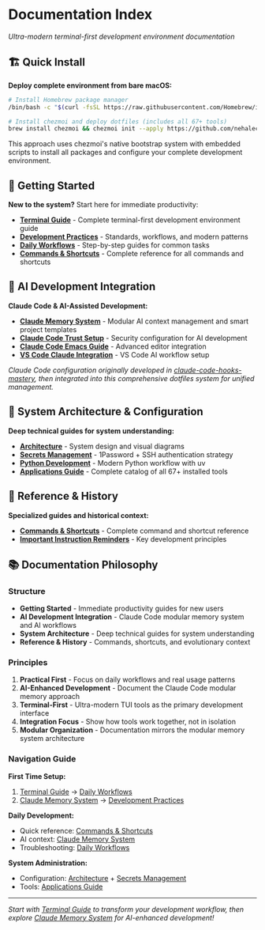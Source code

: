 # Documentation Index

*Ultra-modern terminal-first development environment documentation*

## 🏗️ Quick Install

**Deploy complete environment from bare macOS:**

```bash
# Install Homebrew package manager
/bin/bash -c "$(curl -fsSL https://raw.githubusercontent.com/Homebrew/install/HEAD/install.sh)"

# Install chezmoi and deploy dotfiles (includes all 67+ tools)
brew install chezmoi && chezmoi init --apply https://github.com/nehalecky/dotfiles.git
```

This approach uses chezmoi's native bootstrap system with embedded scripts to install all packages and configure your complete development environment.

## 🚀 Getting Started

**New to the system?** Start here for immediate productivity:

- **[Terminal Guide](core/terminal-guide.md)** - Complete terminal-first development environment guide
- **[Development Practices](core/development-practices.md)** - Standards, workflows, and modern patterns
- **[Daily Workflows](core/workflows.md)** - Step-by-step guides for common tasks
- **[Commands & Shortcuts](core/shortcuts.md)** - Complete reference for all commands and shortcuts

## 🧠 AI Development Integration

**Claude Code & AI-Assisted Development:**

- **[Claude Memory System](claude/memory-system.md)** - Modular AI context management and smart project templates
- **[Claude Code Trust Setup](claude/trust-setup.md)** - Security configuration for AI development
- **[Claude Code Emacs Guide](claude/emacs-integration.md)** - Advanced editor integration
- **[VS Code Claude Integration](claude/vscode-integration.md)** - VS Code AI workflow setup

*Claude Code configuration originally developed in [claude-code-hooks-mastery](https://github.com/nehalecky/claude-code-hooks-mastery), then integrated into this comprehensive dotfiles system for unified management.*

## 🔧 System Architecture & Configuration

**Deep technical guides for system understanding:**

- **[Architecture](architecture/system-overview.md)** - System design and visual diagrams
- **[Secrets Management](architecture/secrets-management.md)** - 1Password + SSH authentication strategy
- **[Python Development](architecture/python-development.md)** - Modern Python workflow with uv
- **[Applications Guide](architecture/applications.md)** - Complete catalog of all 67+ installed tools

## 📖 Reference & History

**Specialized guides and historical context:**

- **[Commands & Shortcuts](core/shortcuts.md)** - Complete command and shortcut reference
- **[Important Instruction Reminders](reference/reminders.md)** - Key development principles

## 📚 Documentation Philosophy

### Structure
- **Getting Started** - Immediate productivity guides for new users
- **AI Development Integration** - Claude Code modular memory system and AI workflows
- **System Architecture** - Deep technical guides for system understanding
- **Reference & History** - Commands, shortcuts, and evolutionary context

### Principles
1. **Practical First** - Focus on daily workflows and real usage patterns
2. **AI-Enhanced Development** - Document the Claude Code modular memory approach
3. **Terminal-First** - Ultra-modern TUI tools as the primary development interface
4. **Integration Focus** - Show how tools work together, not in isolation
5. **Modular Organization** - Documentation mirrors the modular memory system architecture

### Navigation Guide

**First Time Setup:** 
1. [Terminal Guide](core/terminal-guide.md) → [Daily Workflows](core/workflows.md)
2. [Claude Memory System](claude/memory-system.md) → [Development Practices](core/development-practices.md)

**Daily Development:**
- Quick reference: [Commands & Shortcuts](core/shortcuts.md)
- AI context: [Claude Memory System](claude/memory-system.md)
- Troubleshooting: [Daily Workflows](core/workflows.md#troubleshooting)

**System Administration:**
- Configuration: [Architecture](architecture/system-overview.md) + [Secrets Management](architecture/secrets-management.md)
- Tools: [Applications Guide](architecture/applications.md)

---

*Start with [Terminal Guide](core/terminal-guide.md) to transform your development workflow, then explore [Claude Memory System](claude/memory-system.md) for AI-enhanced development!*